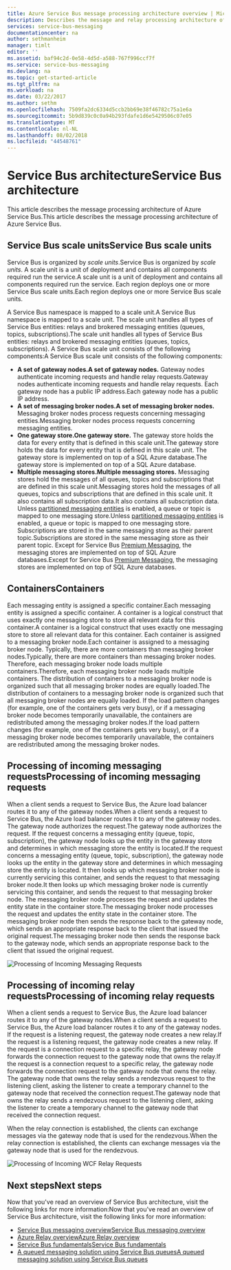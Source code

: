 ```yaml
---
title: Azure Service Bus message processing architecture overview | Microsoft Docs
description: Describes the message and relay processing architecture of Azure Service Bus.
services: service-bus-messaging
documentationcenter: na
author: sethmanheim
manager: timlt
editor: ''
ms.assetid: baf94c2d-0e58-4d5d-a588-767f996ccf7f
ms.service: service-bus-messaging
ms.devlang: na
ms.topic: get-started-article
ms.tgt_pltfrm: na
ms.workload: na
ms.date: 03/22/2017
ms.author: sethm
ms.openlocfilehash: 7509fa2dc6334d5ccb2bb69e38f46782c75a1e6a
ms.sourcegitcommit: 5b9d839c0c0a94b293fdafe1d6e5429506c07e05
ms.translationtype: MT
ms.contentlocale: nl-NL
ms.lasthandoff: 08/02/2018
ms.locfileid: "44548761"
---
```

# <a name="service-bus-architecture"></a><span data-ttu-id="f6010-103">Service Bus architecture</span><span class="sxs-lookup"><span data-stu-id="f6010-103">Service Bus architecture</span></span>
<span data-ttu-id="f6010-104">This article describes the message processing architecture of Azure Service Bus.</span><span class="sxs-lookup"><span data-stu-id="f6010-104">This article describes the message processing architecture of Azure Service Bus.</span></span>

## <a name="service-bus-scale-units"></a><span data-ttu-id="f6010-105">Service Bus scale units</span><span class="sxs-lookup"><span data-stu-id="f6010-105">Service Bus scale units</span></span>
<span data-ttu-id="f6010-106">Service Bus is organized by *scale units*.</span><span class="sxs-lookup"><span data-stu-id="f6010-106">Service Bus is organized by *scale units*.</span></span> <span data-ttu-id="f6010-107">A scale unit is a unit of deployment and contains all components required run the service.</span><span class="sxs-lookup"><span data-stu-id="f6010-107">A scale unit is a unit of deployment and contains all components required run the service.</span></span> <span data-ttu-id="f6010-108">Each region deploys one or more Service Bus scale units.</span><span class="sxs-lookup"><span data-stu-id="f6010-108">Each region deploys one or more Service Bus scale units.</span></span>

<span data-ttu-id="f6010-109">A Service Bus namespace is mapped to a scale unit.</span><span class="sxs-lookup"><span data-stu-id="f6010-109">A Service Bus namespace is mapped to a scale unit.</span></span> <span data-ttu-id="f6010-110">The scale unit handles all types of Service Bus entities: relays and brokered messaging entities (queues, topics, subscriptions).</span><span class="sxs-lookup"><span data-stu-id="f6010-110">The scale unit handles all types of Service Bus entities: relays and brokered messaging entities (queues, topics, subscriptions).</span></span> <span data-ttu-id="f6010-111">A Service Bus scale unit consists of the following components:</span><span class="sxs-lookup"><span data-stu-id="f6010-111">A Service Bus scale unit consists of the following components:</span></span>

* <span data-ttu-id="f6010-112">**A set of gateway nodes.**</span><span class="sxs-lookup"><span data-stu-id="f6010-112">**A set of gateway nodes.**</span></span> <span data-ttu-id="f6010-113">Gateway nodes authenticate incoming requests and handle relay requests.</span><span class="sxs-lookup"><span data-stu-id="f6010-113">Gateway nodes authenticate incoming requests and handle relay requests.</span></span> <span data-ttu-id="f6010-114">Each gateway node has a public IP address.</span><span class="sxs-lookup"><span data-stu-id="f6010-114">Each gateway node has a public IP address.</span></span>
* <span data-ttu-id="f6010-115">**A set of messaging broker nodes.**</span><span class="sxs-lookup"><span data-stu-id="f6010-115">**A set of messaging broker nodes.**</span></span> <span data-ttu-id="f6010-116">Messaging broker nodes process requests concerning messaging entities.</span><span class="sxs-lookup"><span data-stu-id="f6010-116">Messaging broker nodes process requests concerning messaging entities.</span></span>
* <span data-ttu-id="f6010-117">**One gateway store.**</span><span class="sxs-lookup"><span data-stu-id="f6010-117">**One gateway store.**</span></span> <span data-ttu-id="f6010-118">The gateway store holds the data for every entity that is defined in this scale unit.</span><span class="sxs-lookup"><span data-stu-id="f6010-118">The gateway store holds the data for every entity that is defined in this scale unit.</span></span> <span data-ttu-id="f6010-119">The gateway store is implemented on top of a SQL Azure database.</span><span class="sxs-lookup"><span data-stu-id="f6010-119">The gateway store is implemented on top of a SQL Azure database.</span></span>
* <span data-ttu-id="f6010-120">**Multiple messaging stores.**</span><span class="sxs-lookup"><span data-stu-id="f6010-120">**Multiple messaging stores.**</span></span> <span data-ttu-id="f6010-121">Messaging stores hold the messages of all queues, topics and subscriptions that are defined in this scale unit.</span><span class="sxs-lookup"><span data-stu-id="f6010-121">Messaging stores hold the messages of all queues, topics and subscriptions that are defined in this scale unit.</span></span> <span data-ttu-id="f6010-122">It also contains all subscription data.</span><span class="sxs-lookup"><span data-stu-id="f6010-122">It also contains all subscription data.</span></span> <span data-ttu-id="f6010-123">Unless [partitioned messaging entities](service-bus-partitioning.md) is enabled, a queue or topic is mapped to one messaging store.</span><span class="sxs-lookup"><span data-stu-id="f6010-123">Unless [partitioned messaging entities](service-bus-partitioning.md) is enabled, a queue or topic is mapped to one messaging store.</span></span> <span data-ttu-id="f6010-124">Subscriptions are stored in the same messaging store as their parent topic.</span><span class="sxs-lookup"><span data-stu-id="f6010-124">Subscriptions are stored in the same messaging store as their parent topic.</span></span> <span data-ttu-id="f6010-125">Except for Service Bus [Premium Messaging](service-bus-premium-messaging.md), the messaging stores are implemented on top of SQL Azure databases.</span><span class="sxs-lookup"><span data-stu-id="f6010-125">Except for Service Bus [Premium Messaging](service-bus-premium-messaging.md), the messaging stores are implemented on top of SQL Azure databases.</span></span>

## <a name="containers"></a><span data-ttu-id="f6010-126">Containers</span><span class="sxs-lookup"><span data-stu-id="f6010-126">Containers</span></span>
<span data-ttu-id="f6010-127">Each messaging entity is assigned a specific container.</span><span class="sxs-lookup"><span data-stu-id="f6010-127">Each messaging entity is assigned a specific container.</span></span> <span data-ttu-id="f6010-128">A container is a logical construct that uses exactly one messaging store to store all relevant data for this container.</span><span class="sxs-lookup"><span data-stu-id="f6010-128">A container is a logical construct that uses exactly one messaging store to store all relevant data for this container.</span></span> <span data-ttu-id="f6010-129">Each container is assigned to a messaging broker node.</span><span class="sxs-lookup"><span data-stu-id="f6010-129">Each container is assigned to a messaging broker node.</span></span> <span data-ttu-id="f6010-130">Typically, there are more containers than messaging broker nodes.</span><span class="sxs-lookup"><span data-stu-id="f6010-130">Typically, there are more containers than messaging broker nodes.</span></span> <span data-ttu-id="f6010-131">Therefore, each messaging broker node loads multiple containers.</span><span class="sxs-lookup"><span data-stu-id="f6010-131">Therefore, each messaging broker node loads multiple containers.</span></span> <span data-ttu-id="f6010-132">The distribution of containers to a messaging broker node is organized such that all messaging broker nodes are equally loaded.</span><span class="sxs-lookup"><span data-stu-id="f6010-132">The distribution of containers to a messaging broker node is organized such that all messaging broker nodes are equally loaded.</span></span> <span data-ttu-id="f6010-133">If the load pattern changes (for example, one of the containers gets very busy), or if a messaging broker node becomes temporarily unavailable, the containers are redistributed among the messaging broker nodes.</span><span class="sxs-lookup"><span data-stu-id="f6010-133">If the load pattern changes (for example, one of the containers gets very busy), or if a messaging broker node becomes temporarily unavailable, the containers are redistributed among the messaging broker nodes.</span></span>

## <a name="processing-of-incoming-messaging-requests"></a><span data-ttu-id="f6010-134">Processing of incoming messaging requests</span><span class="sxs-lookup"><span data-stu-id="f6010-134">Processing of incoming messaging requests</span></span>
<span data-ttu-id="f6010-135">When a client sends a request to Service Bus, the Azure load balancer routes it to any of the gateway nodes.</span><span class="sxs-lookup"><span data-stu-id="f6010-135">When a client sends a request to Service Bus, the Azure load balancer routes it to any of the gateway nodes.</span></span> <span data-ttu-id="f6010-136">The gateway node authorizes the request.</span><span class="sxs-lookup"><span data-stu-id="f6010-136">The gateway node authorizes the request.</span></span> <span data-ttu-id="f6010-137">If the request concerns a messaging entity (queue, topic, subscription), the gateway node looks up the entity in the gateway store and determines in which messaging store the entity is located.</span><span class="sxs-lookup"><span data-stu-id="f6010-137">If the request concerns a messaging entity (queue, topic, subscription), the gateway node looks up the entity in the gateway store and determines in which messaging store the entity is located.</span></span> <span data-ttu-id="f6010-138">It then looks up which messaging broker node is currently servicing this container, and sends the request to that messaging broker node.</span><span class="sxs-lookup"><span data-stu-id="f6010-138">It then looks up which messaging broker node is currently servicing this container, and sends the request to that messaging broker node.</span></span> <span data-ttu-id="f6010-139">The messaging broker node processes the request and updates the entity state in the container store.</span><span class="sxs-lookup"><span data-stu-id="f6010-139">The messaging broker node processes the request and updates the entity state in the container store.</span></span> <span data-ttu-id="f6010-140">The messaging broker node then sends the response back to the gateway node, which sends an appropriate response back to the client that issued the original request.</span><span class="sxs-lookup"><span data-stu-id="f6010-140">The messaging broker node then sends the response back to the gateway node, which sends an appropriate response back to the client that issued the original request.</span></span>

![Processing of Incoming Messaging Requests](https://docstestmedia1.blob.core.windows.net/azure-media/articles/service-bus-messaging/media/service-bus-architecture/IC690644.png)

## <a name="processing-of-incoming-relay-requests"></a><span data-ttu-id="f6010-142">Processing of incoming relay requests</span><span class="sxs-lookup"><span data-stu-id="f6010-142">Processing of incoming relay requests</span></span>
<span data-ttu-id="f6010-143">When a client sends a request to Service Bus, the Azure load balancer routes it to any of the gateway nodes.</span><span class="sxs-lookup"><span data-stu-id="f6010-143">When a client sends a request to Service Bus, the Azure load balancer routes it to any of the gateway nodes.</span></span> <span data-ttu-id="f6010-144">If the request is a listening request, the gateway node creates a new relay.</span><span class="sxs-lookup"><span data-stu-id="f6010-144">If the request is a listening request, the gateway node creates a new relay.</span></span> <span data-ttu-id="f6010-145">If the request is a connection request to a specific relay, the gateway node forwards the connection request to the gateway node that owns the relay.</span><span class="sxs-lookup"><span data-stu-id="f6010-145">If the request is a connection request to a specific relay, the gateway node forwards the connection request to the gateway node that owns the relay.</span></span> <span data-ttu-id="f6010-146">The gateway node that owns the relay sends a rendezvous request to the listening client, asking the listener to create a temporary channel to the gateway node that received the connection request.</span><span class="sxs-lookup"><span data-stu-id="f6010-146">The gateway node that owns the relay sends a rendezvous request to the listening client, asking the listener to create a temporary channel to the gateway node that received the connection request.</span></span>

<span data-ttu-id="f6010-147">When the relay connection is established, the clients can exchange messages via the gateway node that is used for the rendezvous.</span><span class="sxs-lookup"><span data-stu-id="f6010-147">When the relay connection is established, the clients can exchange messages via the gateway node that is used for the rendezvous.</span></span>

![Processing of Incoming WCF Relay Requests](https://docstestmedia1.blob.core.windows.net/azure-media/articles/service-bus-messaging/media/service-bus-architecture/IC690645.png)

## <a name="next-steps"></a><span data-ttu-id="f6010-149">Next steps</span><span class="sxs-lookup"><span data-stu-id="f6010-149">Next steps</span></span>
<span data-ttu-id="f6010-150">Now that you've read an overview of Service Bus architecture, visit the following links for more information:</span><span class="sxs-lookup"><span data-stu-id="f6010-150">Now that you've read an overview of Service Bus architecture, visit the following links for more information:</span></span>

* [<span data-ttu-id="f6010-151">Service Bus messaging overview</span><span class="sxs-lookup"><span data-stu-id="f6010-151">Service Bus messaging overview</span></span>](service-bus-messaging-overview.md)
* [<span data-ttu-id="f6010-152">Azure Relay overview</span><span class="sxs-lookup"><span data-stu-id="f6010-152">Azure Relay overview</span></span>](../service-bus-relay/relay-what-is-it.md)
* [<span data-ttu-id="f6010-153">Service Bus fundamentals</span><span class="sxs-lookup"><span data-stu-id="f6010-153">Service Bus fundamentals</span></span>](service-bus-fundamentals-hybrid-solutions.md)
* [<span data-ttu-id="f6010-154">A queued messaging solution using Service Bus queues</span><span class="sxs-lookup"><span data-stu-id="f6010-154">A queued messaging solution using Service Bus queues</span></span>](service-bus-dotnet-multi-tier-app-using-service-bus-queues.md)




